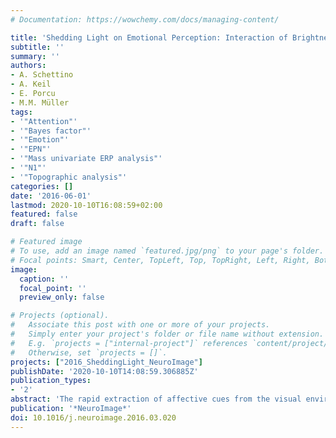 ```yaml
---
# Documentation: https://wowchemy.com/docs/managing-content/

title: 'Shedding Light on Emotional Perception: Interaction of Brightness and Semantic Content in Extrastriate Visual Cortex'
subtitle: ''
summary: ''
authors:
- A. Schettino
- A. Keil
- E. Porcu
- M.M. Müller
tags:
- '"Attention"'
- '"Bayes factor"'
- '"Emotion"'
- '"EPN"'
- '"Mass univariate ERP analysis"'
- '"N1"'
- '"Topographic analysis"'
categories: []
date: '2016-06-01'
lastmod: 2020-10-10T16:08:59+02:00
featured: false
draft: false

# Featured image
# To use, add an image named `featured.jpg/png` to your page's folder.
# Focal points: Smart, Center, TopLeft, Top, TopRight, Left, Right, BottomLeft, Bottom, BottomRight.
image:
  caption: ''
  focal_point: ''
  preview_only: false

# Projects (optional).
#   Associate this post with one or more of your projects.
#   Simply enter your project's folder or file name without extension.
#   E.g. `projects = ["internal-project"]` references `content/project/deep-learning/index.md`.
#   Otherwise, set `projects = []`.
projects: ["2016_SheddingLight_NeuroImage"]
publishDate: '2020-10-10T14:08:59.306885Z'
publication_types:
- '2'
abstract: 'The rapid extraction of affective cues from the visual environment is crucial for flexible behavior. Previous studies have reported emotion-dependent amplitude modulations of two event-related potential (ERP) components - the N1 and EPN - reflecting sensory gain control mechanisms in extrastriate visual areas. However, it is unclear whether both components are selective electrophysiological markers of attentional orienting toward emotional material or are also influenced by physical features of the visual stimuli. To address this question, electrical brain activity was recorded from seventeen male participants while viewing original and bright versions of neutral and erotic pictures. Bright neutral scenes were rated as more pleasant compared to their original counterpart, whereas erotic scenes were judged more positively when presented in their original version. Classical and mass univariate ERP analysis showed larger N1 amplitude for original relative to bright erotic pictures, with no differences for original and bright neutral scenes. Conversely, the EPN was only modulated by picture content and not by brightness, substantiating the idea that this component is a unique electrophysiological marker of attention allocation toward emotional material. Complementary topographic analysis revealed the early selective expression of a centro-parietal positivity following the presentation of original erotic scenes only, reflecting the recruitment of neural networks associated with sustained attention and facilitated memory encoding for motivationally relevant material. Overall, these results indicate that neural networks subtending the extraction of emotional information are differentially recruited depending on low-level perceptual features, which ultimately influence affective evaluations.'
publication: '*NeuroImage*'
doi: 10.1016/j.neuroimage.2016.03.020
---
```

